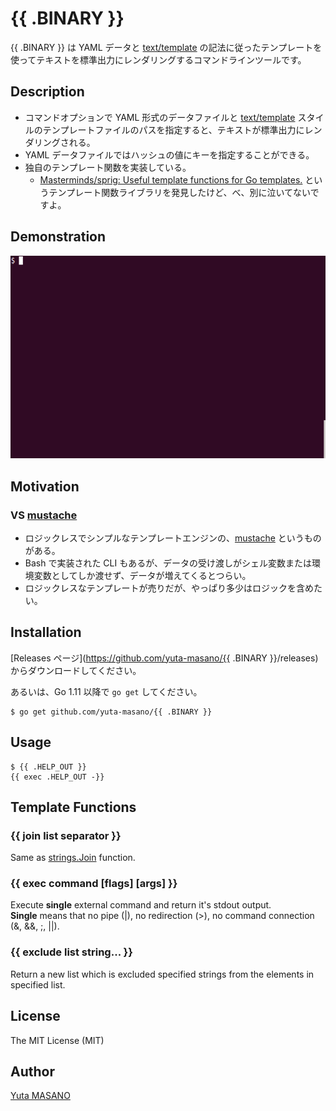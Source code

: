 # {{ .BINARY }}

{{ .BINARY }} は YAML データと [text/template](http://golang-jp.org/pkg/text/template/) の記法に従ったテンプレートを使ってテキストを標準出力にレンダリングするコマンドラインツールです。

## Description

* コマンドオプションで YAML 形式のデータファイルと [text/template](http://golang-jp.org/pkg/text/template/) スタイルのテンプレートファイルのパスを指定すると、テキストが標準出力にレンダリングされる。
* YAML データファイルではハッシュの値にキーを指定することができる。
* 独自のテンプレート関数を実装している。
  * [Masterminds/sprig: Useful template functions for Go templates.](https://github.com/Masterminds/sprig) というテンプレート関数ライブラリを発見したけど、べ、別に泣いてないですよ。

## Demonstration

![demo](https://raw.githubusercontent.com/yuta-masano/mktpl/images/_tools/etc/images/mktpl.gif)

## Motivation

### VS [mustache](https://mustache.github.io/)

* ロジックレスでシンプルなテンプレートエンジンの、[mustache](https://mustache.github.io/) というものがある。
* Bash で実装された CLI もあるが、データの受け渡しがシェル変数または環境変数としてしか渡せず、データが増えてくるとつらい。
* ロジックレスなテンプレートが売りだが、やっぱり多少はロジックを含めたい。

## Installation

[Releases ページ](https://github.com/yuta-masano/{{ .BINARY }}/releases)からダウンロードしてください。

あるいは、Go 1.11 以降で `go get` してください。

```
$ go get github.com/yuta-masano/{{ .BINARY }}
```

## Usage

```
$ {{ .HELP_OUT }}
{{ exec .HELP_OUT -}}
```

## Template Functions

### \{\{ join list separator \}\}

Same as [strings.Join](https://golang.org/pkg/strings/#Join) function.

### \{\{ exec command \[flags\] \[args\] \}\}

Execute **single** external command and return it's stdout output.  
**Single** means that no pipe (|), no redirection (>), no command connection (&, &&, ;, ||).

### \{\{ exclude list string... \}\}

Return a new list which is excluded specified strings from the elements in specified list.

## License

The MIT License (MIT)

## Author

[Yuta MASANO](https://github.com/yuta-masano)

